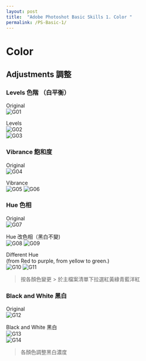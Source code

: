 ```yaml
---
layout: post
title:  "Adobe Photoshot Basic Skills 1. Color "
permalink: /PS-Basic-1/
---
```


# Color

## Adjustments 調整
### Levels 色階 （白平衡）  
Original  
![G01](/assets/Levels.jpg)  

Levels  
![G02](/assets/Levels01.jpg)  
![G03](/assets/Levels02.jpg)  
  
  
### Vibrance 飽和度  
Original  
![G04](/assets/Vibrance.jpg)  

Vibrance  
![G05](/assets/Vibrance01.jpg)
![G06](/assets/Vibrance02.jpg)  
  
  
### Hue 色相  
Original  
![G07](/assets/Hue.jpg)    

Hue 改色相（黑白不變)  
![G08](/assets/Hue1.jpg)
![G09](/assets/Hue3.jpg)   

Different Hue  
(from Red to purple, from yellow to green.)   
![G10](/assets/Hue2.jpg)
![G11](/assets/Hue4.jpg)  
> 按各顏色變更 > 於主檔案清單下拉選紅黃綠青藍洋紅
  
  
### Black and White 黑白 
Original  
![G12](/assets/Bw.jpg)  

Black and White 黑白  
![G13](/assets/Bw01.jpg)  
![G14](/assets/Bw02.jpg)  
> 各顏色調整黑白濃度  

